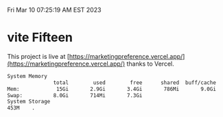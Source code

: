 Fri Mar 10 07:25:19 AM EST 2023

# vite Fifteen


This project is live at [https://marketingpreference.vercel.app/](https://marketingpreference.vercel.app/) thanks to Vercel.

```bash
System Memory
               total        used        free      shared  buff/cache   available
Mem:            15Gi       2.9Gi       3.4Gi       786Mi       9.0Gi        11Gi
Swap:          8.0Gi       714Mi       7.3Gi
System Storage
453M	.
```
```bash
